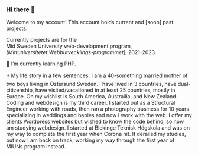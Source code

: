 ### Hi there 👋
Welcome to my account! This account holds current and [soon] past projects.

Currently projects are for the  <br>
Mid Sweden University web-development program, <br>
*[Mittuniversitetet Webbutvecklings-programmet]*, 
2021-2023.



🌱 I’m currently learning PHP.

⚡ My life story in a few sentences: I am a 40-something married mother of two boys living in Östersund Sweden. I have lived in 3 countries, have dual-citizenship, have visited/vacationed in at least 25 countries, mostly in Europe. On my wishlist is South America, Austrailia, and New Zealand. Coding and webdesign is my third career. I started out as a Structural Engineer working with roads, then ran a photography business for 10 years specializing in weddings and babies and now I work with the web. I offer my clients Wordpress websites but wished to know the code behind, so now am studying webdesign. I started at Blekinge Teknisk Högskola and was on my way to complete the first year when Corona hit. It derailed my studies, but now I am back on track, working my way through the first year of MIUNs program instead.  
